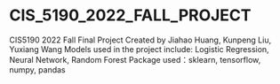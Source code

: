 # CIS_5190_2022_FALL_PROJECT
CIS5190 2022 Fall Final Project
Created by Jiahao Huang, Kunpeng Liu, Yuxiang Wang
Models used in the project include: Logistic Regression, Neural Network, Random Forest
Package used：sklearn, tensorflow, numpy, pandas
